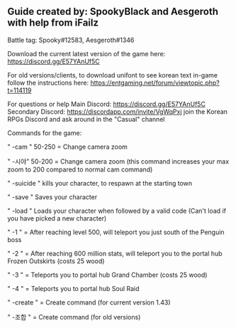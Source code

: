 ## Guide created by: SpookyBlack and Aesgeroth with help from iFailz
Battle tag:  Spooky#12583, Aesgeroth#1346

Download the current latest version of the game here: https://discord.gg/E57YAnUf5C

For old versions/clients, to download unifont to see korean text in-game follow the instructions here: https://entgaming.net/forum/viewtopic.php?t=114119

For questions or help
Main Discord: https://discord.gg/E57YAnUf5C
Secondary Discord: https://discordapp.com/invite/VgWqPxj join the Korean RPGs Discord and ask around in the "Casual" channel

Commands for the game:

" -cam " 50-250 = Change camera zoom

" -시야" 50-200 = Change camera zoom (this command increases your max zoom to 200 compared to normal cam command)

" -suicide " kills your character, to respawn at the starting town

" -save " Saves your character

" -load " Loads your character when followed by a valid code (Can't load if you have picked a new character)

" -1 " = After reaching level 500, will teleport you just south of the Penguin boss

" -2 " = After reaching 600 million stats, will teleport you to the portal hub Frozen Outskirts (costs 25 wood)

" -3 " = Teleports you to portal hub Grand Chamber (costs 25 wood)

" -4 " = Teleports you to portal hub Soul Raid

" -create " = Create command (for current version 1.43)

" -조합 " = Create command (for old versions)


